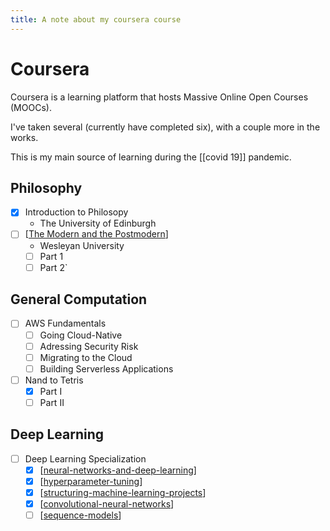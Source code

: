 ```yaml
---
title: A note about my coursera course
---
```

# Coursera

Coursera is a learning platform that hosts Massive Online Open Courses (MOOCs).

I've taken several (currently have completed six), with a couple more in the works.

This is my main source of learning during the [[covid 19]] pandemic.

## Philosophy
  
- [x] Introduction to Philosopy
  - The University of Edinburgh
- [ ] [[The Modern and the Postmodern]]
  - Wesleyan University
  - [ ] Part 1
  - [ ] Part 2`

## General Computation

- [ ] AWS Fundamentals
  - [ ] Going Cloud-Native
  - [ ] Adressing Security Risk
  - [ ] Migrating to the Cloud
  - [ ] Building Serverless Applications
- [ ] Nand to Tetris
  - [x] Part I
  - [ ] Part II

## Deep Learning

- [ ] Deep Learning Specialization
  - [x] [[neural-networks-and-deep-learning]]
  - [x] [[hyperparameter-tuning]]
  - [x] [[structuring-machine-learning-projects]]
  - [x] [[convolutional-neural-networks]]
  - [ ] [[sequence-models]]

[//begin]: # "Autogenerated link references for markdown compatibility"
[The Modern and the Postmodern]: the-modern-and-the-postmodern "The Modern and the Postmodern"
[neural-networks-and-deep-learning]: neural-networks-and-deep-learning "Neural Networks and Deep Learning"
[hyperparameter-tuning]: hyperparameter-tuning "Hyperparameter Tuning"
[structuring-machine-learning-projects]: structuring-machine-learning-projects "Structuring Machine Learning Projects"
[convolutional-neural-networks]: convolutional-neural-networks "Convolutional Neural Networks"
[sequence-models]: sequence-models "Sequence Models"
[//end]: # "Autogenerated link references"